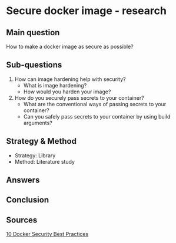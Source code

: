# Secure docker image - research

## Main question
How to make a docker image as secure as possible?

## Sub-questions
1. How can image hardening help with security?
    - What is image hardening?
    - How would you harden your image?
2. How do you securely pass secrets to your container?
    - What are the conventional ways of passing secrets to your container?
    - Can you safely pass secrets to your container by using build arguments?

## Strategy & Method
- Strategy: Library
- Method: Literature study

## Answers



## Conclusion

## Sources
[10 Docker Security Best Practices](https://snyk.io/blog/10-docker-image-security-best-practices/)